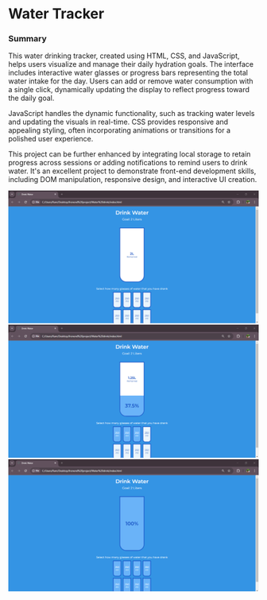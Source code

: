 <h1>
  Water Tracker
</h1>
<h3>
  Summary 
</h3>
<p>
  This water drinking tracker, created using HTML, CSS, and JavaScript, helps users visualize and manage their daily hydration goals. The interface includes interactive water glasses or progress bars representing the total water intake for the day. Users can add or remove water consumption with a single click, dynamically updating the display to reflect progress toward the daily goal.

JavaScript handles the dynamic functionality, such as tracking water levels and updating the visuals in real-time. CSS provides responsive and appealing styling, often incorporating animations or transitions for a polished user experience.

This project can be further enhanced by integrating local storage to retain progress across sessions or adding notifications to remind users to drink water. It's an excellent project to demonstrate front-end development skills, including DOM manipulation, responsive design, and interactive UI creation.
</p>
<img src = "outbefore.png">
<img src = "outputmid.png">
<img src = "outputfinsl.png">
